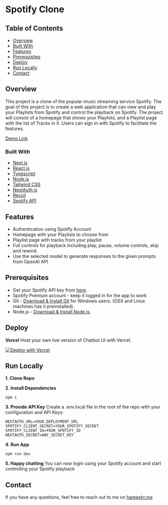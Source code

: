 
# Spotify Clone

## Table of Contents

- [Overview](#overview)
- [Built With](#built-with)
- [Features](#features)
- [Prerequisites](#prerequisites)
- [Deploy](#deploy)
- [Run Locally](#run-locally)
- [Contact](#contact)

## Overview

This project is a clone of the popular music streaming service Spotify. The goal of this project is to create a web application that can view and play your Playlists from Spotify and control the playback on Spotify. The project will consist of a homepage that shows your Playlists, and a Playlist page with the list of Tracks in it. Users can sign in with Spotify to facilitate the features.

[Demo Link](https://spot-clone.hareeshr.me/)

### Built With

 - [Next.js](https://nextjs.org/)
 - [React.js](https://react.dev/)
 - [Typescript](https://www.typescriptlang.org/)
 - [Node.js](https://nodejs.org/)
 - [Tailwind CSS](https://tailwindcss.com/)
 - [NextAuth.js](https://next-auth.js.org/)
 - [Recoil](https://recoiljs.org/)
 - [Spotify API](https://developer.spotify.com/)

## Features

 - Authentication using Spotify Account
 - Homepage with your Playlists to choose from
 - Playlist page with tracks from your playlist
 - Full controls for playback including play, pause, volume controls, skip and rewind.
 - Use the selected model to generate responses to the given prompts from OpenAI API

## Prerequisites

 - Get your Spotify API key from [here](https://developer.spotify.com/dashboard).
 - Spotify Premium account - keep it logged in for the app to work
 - Git -  [Download & Install Git](https://git-scm.com/downloads) for Windows users. (OSX and Linux machines has it preinstalled).
 - Node.js -  [Download & Install Node.js](https://nodejs.org/en/download/).

## Deploy

**Vercel**
Host your own live version of Chatbot UI with Vercel.

[![Deploy with Vercel](https://vercel.com/button)](https://vercel.com/new/clone?repository-url=https%3A%2F%2Fgithub.com%2Fhareeshr%2Fspotify-clone&env=NEXTAUTH_URL,SPOTIFY_CLIENT_SECRET,SPOTIFY_CLIENT_ID,NEXTAUTH_SECRET&demo-title=Spotify%20Clone&demo-description=A%20functional%20Spotify%20clone&demo-url=https%3A%2F%2Fspot-clone.hareeshr.me%2F)
    
## Run Locally
**1. Clone Repo**

**2. Install Dependencies**

    npm i
**3. Provide API Key**
Create a .env.local file in the root of the repo with your configuration and API Keys:

    NEXTAUTH_URL=YOUR_DEPLOYMENT_URL
    SPOTIFY_CLIENT_SECRET=YOUR_SPOTIFY_SECRET
    SPOTIFY_CLIENT_ID=YOUR_SPOTIFY_ID
    NEXTAUTH_SECRET=ANY_SECRET_KEY
    
**4. Run App**

    npm run dev
    
**5. Happy chatting**
You can now login using your Spotify account and start controlling your Spotify playback

## Contact

If you have any questions, feel free to reach out to me on [hareeshr.me](https://hareeshr.me)
